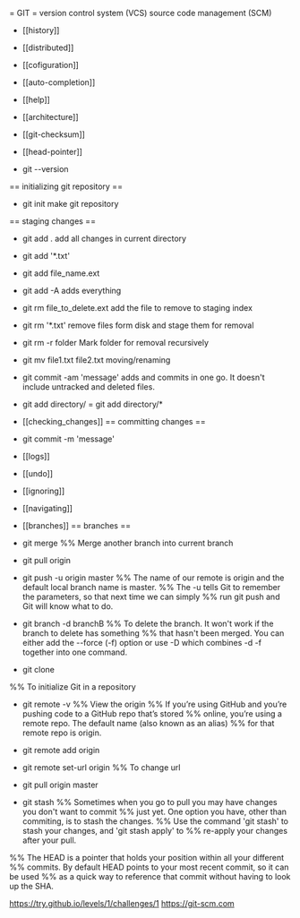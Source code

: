 = GIT =
version control system (VCS)
source code management (SCM)

* [[history]]
* [[distributed]]
* [[cofiguration]]
* [[auto-completion]]
* [[help]]
* [[architecture]]
* [[git-checksum]]
* [[head-pointer]]

* git --version

== initializing git repository ==
* git init
make git repository


== staging changes ==
* git add .
add all changes in current directory
* git add '*.txt'
* git add file_name.ext
* git add -A
adds everything
* git rm file_to_delete.ext
add the file to remove to staging index
* git rm '*.txt'
remove files form disk and stage them for removal
* git rm -r folder
Mark folder for removal recursively
* git mv file1.txt file2.txt
moving/renaming
* git commit -am 'message'
adds and commits in one go. It doesn't include untracked and deleted files.
* git add directory/ = git add directory/*


* [[checking_changes]]
== committing changes ==
* git commit -m 'message'

* [[logs]]
* [[undo]]
* [[ignoring]]
* [[navigating]]



* [[branches]]
== branches ==
* git merge <branch>
%% Merge another branch into current branch

* git pull origin <branch>
* git push -u origin master
%% The name of our remote is origin and the default local branch name is master.
%% The -u tells Git to remember the parameters, so that next time we can simply
%% run git push and Git will know what to do.
* git branch -d branchB
%% To delete the branch. It won't work if the branch to delete has something
%% that hasn't been merged. You can either add the --force (-f) option or use -D which combines -d -f together into one command.



* git clone <url>

%% To initialize Git in a repository

* git remote -v
%% View the origin
%% If you’re using GitHub and you’re pushing code to a GitHub repo that’s stored
%% online, you’re using a remote repo. The default name (also known as an alias)
%% for that remote repo is origin.

* git remote add origin <URL>


* git remote set-url origin <newurl>
%% To change url


* git pull origin master

* git stash
%% Sometimes when you go to pull you may have changes you don't want to commit
%% just yet. One option you have, other than commiting, is to stash the changes.
%% Use the command 'git stash' to stash your changes, and 'git stash apply' to
%% re-apply your changes after your pull.

%% The HEAD is a pointer that holds your position within all your different
%% commits. By default HEAD points to your most recent commit, so it can be used
%% as a quick way to reference that commit without having to look up the SHA.










https://try.github.io/levels/1/challenges/1
https://git-scm.com
